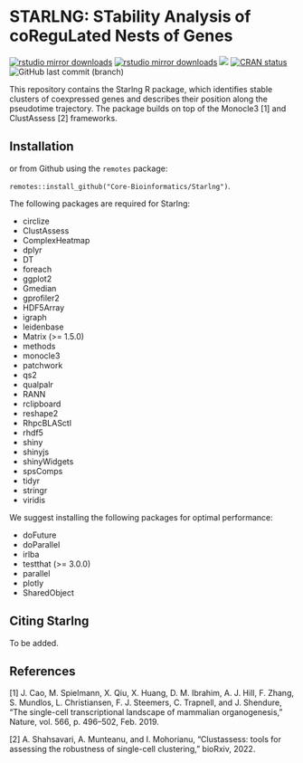 # STARLNG: STability Analysis of coReguLated Nests of Genes

[![rstudio mirror downloads](https://cranlogs.r-pkg.org/badges/Starlng)](https://github.com/r-hub/cranlogs.app)
[![rstudio mirror downloads](https://cranlogs.r-pkg.org/badges/grand-total/Starlng)](https://github.com/r-hub/cranlogs.app)
[![](https://img.shields.io/github/languages/code-size/Core-Bioinformatics/Starlng.svg)](https://github.com/Core-Bioinformatics/Starlng)
[![CRAN status](https://www.r-pkg.org/badges/version/Starlng?color=orange)](https://CRAN.R-project.org/package=Starlng)
![GitHub last commit (branch)](https://img.shields.io/github/last-commit/Core-Bioinformatics/Starlng/main?style=flat&color=white)
<!-- [![](https://img.shields.io/github/r-package/v/Core-Bioinformatics/Starlng%2Frelease-1.1.0?label=devel%20version&color=green)](https://github.com/Core-Bioinformatics/Starlng/tree/release-1.1.0) -->

This repository contains the Starlng R package, which identifies stable clusters of coexpressed genes and describes their position along the pseudotime trajectory. The package builds on top of the Monocle3 [1] and ClustAssess [2] frameworks.

## Installation
<!-- Starlng can be install from CRAN -->

<!-- `install.packages("Starlng")` -->

or from Github using the `remotes` package:

`remotes::install_github("Core-Bioinformatics/Starlng")`.

The following packages are required for Starlng:

* circlize
* ClustAssess
* ComplexHeatmap
* dplyr
* DT
* foreach
* ggplot2
* Gmedian
* gprofiler2
* HDF5Array
* igraph
* leidenbase
* Matrix (>= 1.5.0)
* methods
* monocle3
* patchwork
* qs2
* qualpalr
* RANN
* rclipboard
* reshape2
* RhpcBLASctl
* rhdf5
* shiny
* shinyjs
* shinyWidgets
* spsComps
* tidyr
* stringr
* viridis

We suggest installing the following packages for optimal performance:
* doFuture
* doParallel
* irlba
* testthat (>= 3.0.0)
* parallel
* plotly
* SharedObject


## Citing Starlng
To be added.

## References
[1] J. Cao, M. Spielmann, X. Qiu, X. Huang, D. M. Ibrahim, A. J. Hill, F. Zhang, S. Mundlos, L. Christiansen, F. J. Steemers, C. Trapnell, and J. Shendure, “The single-cell transcriptional landscape of mammalian organogenesis,” Nature, vol. 566, p. 496–502, Feb. 2019.

[2] A. Shahsavari, A. Munteanu, and I. Mohorianu, “Clustassess: tools for assessing the robustness of single-cell clustering,” bioRxiv, 2022.
